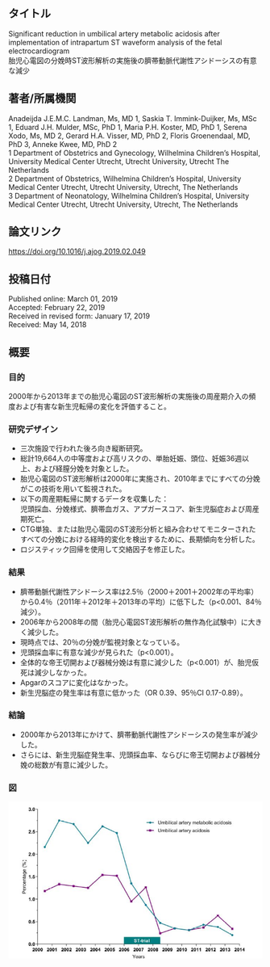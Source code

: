 ## タイトル
Significant reduction in umbilical artery metabolic acidosis after implementation of intrapartum ST waveform analysis of the fetal electrocardiogram  
胎児心電図の分娩時ST波形解析の実施後の臍帯動脈代謝性アシドーシスの有意な減少

## 著者/所属機関
Anadeijda J.E.M.C. Landman, Ms, MD 1, Saskia T. Immink-Duijker, Ms, MSc 1, Eduard J.H. Mulder, MSc, PhD 1, Maria P.H. Koster, MD, PhD 1, Serena Xodo, Ms, MD 2, Gerard H.A. Visser, MD, PhD 2, Floris Groenendaal, MD, PhD 3, Anneke Kwee, MD, PhD 2  
1 Department of Obstetrics and Gynecology, Wilhelmina Children’s Hospital, University Medical Center Utrecht, Utrecht University, Utrecht The Netherlands  
2 Department of Obstetrics, Wilhelmina Children’s Hospital, University Medical Center Utrecht, Utrecht University, Utrecht, The Netherlands  
3 Department of Neonatology, Wilhelmina Children’s Hospital, University Medical Center Utrecht, Utrecht University, Utrecht, The Netherlands

## 論文リンク
https://doi.org/10.1016/j.ajog.2019.02.049

## 投稿日付
Published online: March 01, 2019  
Accepted: February 22, 2019  
Received in revised form: January 17, 2019  
Received: May 14, 2018

## 概要
### 目的
2000年から2013年までの胎児心電図のST波形解析の実施後の周産期介入の頻度および有害な新生児転帰の変化を評価すること。

### 研究デザイン
* 三次施設で行われた後ろ向き縦断研究。
* 総計19,664人の中等度および高リスクの、単胎妊娠、頭位、妊娠36週以上、および経膣分娩を対象とした。
* 胎児心電図のST波形解析は2000年に実施され、2010年までにすべての分娩がこの技術を用いて監視された。
* 以下の周産期転帰に関するデータを収集した：  
  児頭採血、分娩様式、臍帯血ガス、アプガースコア、新生児脳症および周産期死亡。
* CTG単独、または胎児心電図のST波形分析と組み合わせてモニターされたすべての分娩における経時的変化を検出するために、長期傾向を分析した。
* ロジスティック回帰を使用して交絡因子を修正した。

### 結果
* 臍帯動脈代謝性アシドーシス率は2.5％（2000＋2001＋2002年の平均率）から0.4％（2011年＋2012年＋2013年の平均）に低下した（p<0.001、84％減少）。
* 2006年から2008年の間（胎児心電図ST波形解析の無作為化試験中）に大きく減少した。
* 現時点では、20％の分娩が監視対象となっている。
* 児頭採血率に有意な減少が見られた（p<0.001）。
* 全体的な帝王切開および器械分娩は有意に減少した（p<0.001）が、胎児仮死は減少しなかった。
* Apgarのスコアに変化はなかった。
* 新生児脳症の発生率は有意に低かった（OR 0.39、95％CI 0.17-0.89）。

### 結論
* 2000年から2013年にかけて、臍帯動脈代謝性アシドーシスの発生率が減少した。
* さらには、新生児脳症発生率、児頭採血率、ならびに帝王切開および器械分娩の総数が有意に減少した。

### 図
![Figure](Significant_fig.jpg)
